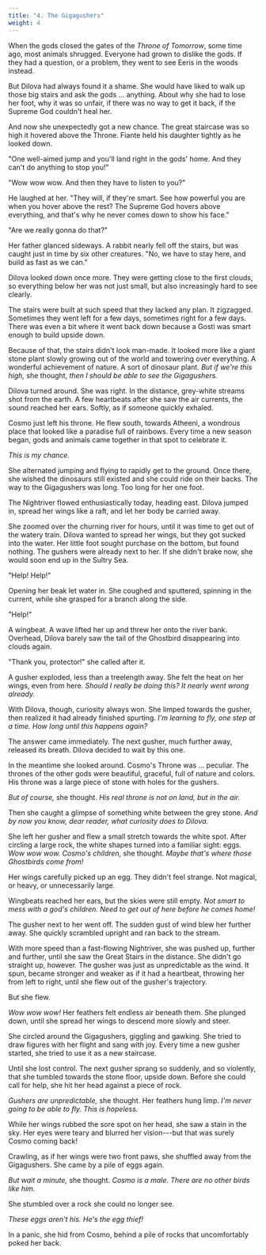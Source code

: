 ```yaml
---
title: "4. The Gigagushers"
weight: 4
---
```


When the gods closed the gates of the _Throne of Tomorrow_, some time ago, most animals shrugged. Everyone had grown to dislike the gods. If they had a question, or a problem, they went to see Eeris in the woods instead.

But Dilova had always found it a shame. She would have liked to walk up those big stairs and ask the gods ... anything. About why she had to lose her foot, why it was so unfair, if there was no way to get it back, if the Supreme God couldn't heal her.

And now she unexpectedly got a new chance. The great staircase was so high it hovered above the Throne. Fiante held his daughter tightly as he looked down.

"One well-aimed jump and you'll land right in the gods' home. And they can't do anything to stop you!"

"Wow wow wow. And then they have to listen to you?"

He laughed at her. "They will, if they're smart. See how powerful you are when you hover above the rest? The Supreme God hovers above everything, and that's why he never comes down to show his face."

"Are we really gonna do that?"

Her father glanced sideways. A rabbit nearly fell off the stairs, but was caught just in time by six other creatures. "No, we have to stay here, and build as fast as we can."

Dilova looked down once more. They were getting close to the first clouds, so everything below her was not just small, but also increasingly hard to see clearly.

The stairs were built at such speed that they lacked any plan. It zigzagged. Sometimes they went left for a few days, sometimes right for a few days. There was even a bit where it went back down because a Gosti was smart enough to build upside down.

Because of that, the stairs didn't look man-made. It looked more like a giant stone plant slowly growing out of the world and towering over everything. A wonderful achievement of nature. A sort of dinosaur plant. _But if we're this high,_ she thought, _then I should be able to see the Gigagushers._

Dilova turned around. She was right. In the distance, grey-white streams shot from the earth. A few heartbeats after she saw the air currents, the sound reached her ears. Softly, as if someone quickly exhaled.

Cosmo just left his throne. He flew south, towards Atheeni, a wondrous place that looked like a paradise full of rainbows. Every time a new season began, gods and animals came together in that spot to celebrate it. 

_This is my chance._

She alternated jumping and flying to rapidly get to the ground. Once there, she wished the dinosaurs still existed and she could ride on their backs. The way to the Gigagushers was long. Too long for her one foot.

The Nightriver flowed enthusiastically today, heading east. Dilova jumped in, spread her wings like a raft, and let her body be carried away.

She zoomed over the churning river for hours, until it was time to get out of the watery train. Dilova wanted to spread her wings, but they got sucked into the water. Her little foot sought purchase on the bottom, but found nothing. The gushers were already next to her. If she didn't brake now, she would soon end up in the Sultry Sea.

"Help! Help!" 

Opening her beak let water in. She coughed and sputtered, spinning in the current, while she grasped for a branch along the side. 

"Help!"

A wingbeat. A wave lifted her up and threw her onto the river bank. Overhead, Dilova barely saw the tail of the Ghostbird disappearing into clouds again.

"Thank you, protector!" she called after it. 

A gusher exploded, less than a treelength away. She felt the heat on her wings, even from here. _Should I really be doing this? It nearly went wrong already._

With Dilova, though, curiosity always won. She limped towards the gusher, then realized it had already finished spurting. _I'm learning to fly, one step at a time. How long until this happens again?_

The answer came immediately. The next gusher, much further away, released its breath. Dilova decided to wait by this one.

In the meantime she looked around. Cosmo's Throne was ... peculiar. The thrones of the other gods were beautiful, graceful, full of nature and colors. His throne was a large piece of stone with holes for the gushers.

_But of course,_ she thought. _His real throne is not on land, but in the air._

Then she caught a glimpse of something white between the grey stone. _And by now you know, dear reader, what curiosity does to Dilova._

She left her gusher and flew a small stretch towards the white spot. After circling a large rock, the white shapes turned into a familiar sight: eggs. _Wow wow wow. Cosmo's children,_ she thought. _Maybe that's where those Ghostbirds come from!_

Her wings carefully picked up an egg. They didn't feel strange. Not magical, or heavy, or unnecessarily large. 

Wingbeats reached her ears, but the skies were still empty. _Not smart to mess with a god's children. Need to get out of here before he comes home!_

The gusher next to her went off. The sudden gust of wind blew her further away. She quickly scrambled upright and ran back to the stream.

With more speed than a fast-flowing Nightriver, she was pushed up, further and further, until she saw the Great Stairs in the distance. She didn't go straight up, however. The gusher was just as unpredictable as the wind. It spun, became stronger and weaker as if it had a heartbeat, throwing her from left to right, until she flew out of the gusher's trajectory.

But she flew. 

_Wow wow wow!_ Her feathers felt endless air beneath them. She plunged down, until she spread her wings to descend more slowly and steer.

She circled around the Gigagushers, giggling and gawking. She tried to draw figures with her flight and sang with joy. Every time a new gusher started, she tried to use it as a new staircase.

Until she lost control. The next gusher sprang so suddenly, and so violently, that she tumbled towards the stone floor, upside down. Before she could call for help, she hit her head against a piece of rock.

_Gushers are unpredictable,_ she thought. Her feathers hung limp. _I'm never going to be able to fly. This is hopeless._

While her wings rubbed the sore spot on her head, she saw a stain in the sky. Her eyes were teary and blurred her vision---but that was surely Cosmo coming back!

Crawling, as if her wings were two front paws, she shuffled away from the Gigagushers. She came by a pile of eggs again.

_But wait a minute,_ she thought. _Cosmo is a male. There are no other birds like him._ 

She stumbled over a rock she could no longer see. 

_These eggs aren't his. He's the egg thief!_

In a panic, she hid from Cosmo, behind a pile of rocks that uncomfortably poked her back.
